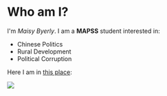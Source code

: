 # Who am I?

I'm _Maisy Byerly_. I am a __MAPSS__ student interested in:
* Chinese Politics
* Rural Development
* Political Corruption

Here I am in [this place](https://en.wikipedia.org/wiki/Angers):

![ ](https://maisydraws.files.wordpress.com/2015/02/600058_10151219830897470_1981430836_n.jpg)

